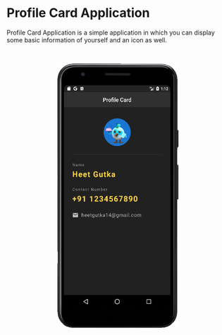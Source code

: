 # Profile Card Application

Profile Card Application is a simple application in which you can display some basic information of yourself and an icon as well.

<br>
<p align="center" width="100%">
  <img width="275" height="600" src="./screenshot/profile.png">
</p>
